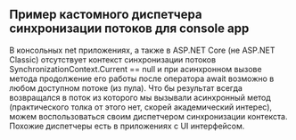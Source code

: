 ## Пример кастомного диспетчера синхронизации потоков для console app

 В консольных net приложениях, а также в ASP.NET Core (не ASP.NET Classic) отсутствует контекст синхронизации потоков SynchronizationContext.Current == null и при асинхронном вызове метода продолжение его работы после оператора await возможно в любом доступном потоке (из пула). Что бы результат всегда возвращался в поток из которого мы вызывали асинхронный метод (практического толка от этого нет, скорей академический интерес), можем воспользоваться своим диспетчером синхронизации контекста. Похожие диспетчеры есть в приложениях с UI интерфейсом.
